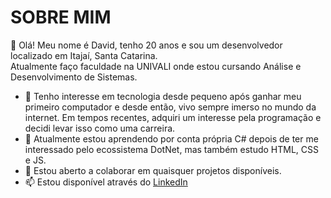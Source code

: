 # SOBRE MIM
👋 Olá! Meu nome é David, tenho 20 anos e sou um desenvolvedor localizado em Itajaí, Santa Catarina.  
Atualmente faço faculdade na UNIVALI onde estou cursando Análise e Desenvolvimento de Sistemas.
- 👀 Tenho interesse em tecnologia desde pequeno após ganhar meu primeiro computador e desde então, vivo sempre imerso no mundo da internet. Em tempos recentes, adquiri um interesse pela programação e decidi levar isso como uma carreira.
- 🌱 Atualmente estou aprendendo por conta própria C# depois de ter me interessado pelo ecossistema DotNet, mas também estudo HTML, CSS e JS.
- 💞️ Estou aberto a colaborar em quaisquer projetos disponíveis.
- 📫 Estou disponível através do [LinkedIn](https://www.linkedin.com/in/davidguetten/)

<!---
DavGuett/DavGuett is a ✨ special ✨ repository because its `README.md` (this file) appears on your GitHub profile.
You can click the Preview link to take a look at your changes.
--->
